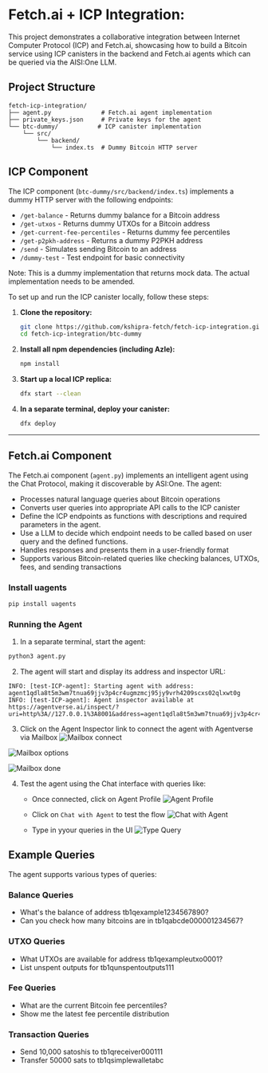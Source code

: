 # Fetch.ai + ICP Integration: 

This project demonstrates a collaborative integration between Internet Computer Protocol (ICP) and Fetch.ai, showcasing how to build a Bitcoin service using ICP canisters in the backend and Fetch.ai agents which can be queried via the AISI:One LLM. 

## Project Structure

```
fetch-icp-integration/
├── agent.py              # Fetch.ai agent implementation
├── private_keys.json     # Private keys for the agent
└── btc-dummy/           # ICP canister implementation
    └── src/
        └── backend/
            └── index.ts  # Dummy Bitcoin HTTP server
```



## ICP Component

The ICP component (`btc-dummy/src/backend/index.ts`) implements a dummy HTTP server with the following endpoints:

- `/get-balance` - Returns dummy balance for a Bitcoin address
- `/get-utxos` - Returns dummy UTXOs for a Bitcoin address
- `/get-current-fee-percentiles` - Returns dummy fee percentiles
- `/get-p2pkh-address` - Returns a dummy P2PKH address
- `/send` - Simulates sending Bitcoin to an address
- `/dummy-test` - Test endpoint for basic connectivity

Note: This is a dummy implementation that returns mock data. The actual implementation needs to be amended.


To set up and run the ICP canister locally, follow these steps:

1. **Clone the repository:**
   ```bash
   git clone https://github.com/kshipra-fetch/fetch-icp-integration.git
   cd fetch-icp-integration/btc-dummy
   ```

2. **Install all npm dependencies (including Azle):**
   ```bash
   npm install
   ```

3. **Start up a local ICP replica:**
   ```bash
   dfx start --clean
   ```

4. **In a separate terminal, deploy your canister:**
   ```bash
   dfx deploy
   ```

---


## Fetch.ai Component

The Fetch.ai component (`agent.py`) implements an intelligent agent using the Chat Protocol, making it discoverable by ASI:One. The agent:

- Processes natural language queries about Bitcoin operations
- Converts user queries into appropriate API calls to the ICP canister
- Define the ICP endpoints as functions with descriptions and required parameters in the agent.
- Use a LLM to decide which endpoint needs to be called based on user query and the defined functions.
- Handles responses and presents them in a user-friendly format
- Supports various Bitcoin-related queries like checking balances, UTXOs, fees, and sending transactions

### Install uagents
```bash
pip install uagents
```


### Running the Agent

1. In a separate terminal, start the agent:
```bash
python3 agent.py
```

2. The agent will start and display its address and inspector URL:

```
INFO: [test-ICP-agent]: Starting agent with address: agent1qdla8t5m3wm7tnua69jjv3p4cr4ugmzmcj95jy9vrh4209scxs02qlxwt0g
INFO: [test-ICP-agent]: Agent inspector available at https://agentverse.ai/inspect/?uri=http%3A//127.0.0.1%3A8001&address=agent1qdla8t5m3wm7tnua69jjv3p4cr4ugmzmcj95jy9vrh4209scxs02qlxwt0g
```

3. Click on the Agent Inspector link to connect the agent with Agentverse via Mailbox
![Mailbox connect](fetch-icp-integration/images/mailbox-connect.png)

![Mailbox options](fetch-icp-integration/images/mailbox-options.png)

![Mailbox done](fetch-icp-integration/images/mailbox-done.png)



4. Test the agent using the Chat interface with queries like:
   - Once connected, click on Agent Profile
   ![Agent Profile](fetch-icp-integration/images/agent-profile.png)

   - Click on `Chat with Agent` to test the flow
    ![Chat with Agent](fetch-icp-integration/images/chat-with-agent.png)

   - Type in yyour queries in the UI
    ![Type Query](fetch-icp-integration/images/chat-ui.png)



## Example Queries

The agent supports various types of queries:

### Balance Queries
- What's the balance of address tb1qexample1234567890?
- Can you check how many bitcoins are in tb1qabcde000001234567?

### UTXO Queries
- What UTXOs are available for address tb1qexampleutxo0001?
- List unspent outputs for tb1qunspentoutputs111

### Fee Queries
- What are the current Bitcoin fee percentiles?
- Show me the latest fee percentile distribution

### Transaction Queries
- Send 10,000 satoshis to tb1qreceiver000111
- Transfer 50000 sats to tb1qsimplewalletabc

